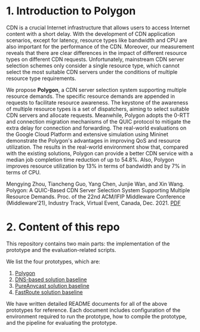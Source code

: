 # 1. Introduction to Polygon
CDN is a crucial Internet infrastructure that allows users to access Internet content with a short delay. With the development of CDN application scenarios, except for latency, resource types like bandwidth and CPU are also important for the performance of the CDN. Moreover, our measurement reveals that there are clear differences in the impact of different resource types on different CDN requests. Unfortunately, mainstream CDN server selection schemes only consider a single resource type, which cannot select the most suitable CDN servers under the conditions of multiple resource type requirements. 

We propose **Polygon**, a CDN server selection system supporting multiple resource demands. The specific resource demands are appended in requests to facilitate resource awareness. The keystone of the awareness of multiple resource types is a set of dispatchers, aiming to select suitable CDN servers and allocate requests. Meanwhile, Polygon adopts the 0-RTT and connection migration mechanisms of the QUIC protocol to mitigate the extra delay for connection and forwarding. The real-world evaluations on the Google Cloud Platform and extensive simulation using Mininet demonstrate the Polygon's advantages in improving QoS and resource utilization. The results in the real-world environment show that, compared with the existing solutions, Polygon can provide a better CDN service with a median job completion time reduction of up to 54.8%. Also, Polygon improves resource utilization by 13% in terms of bandwidth and by 7% in terms of CPU. 

Mengying Zhou, Tiancheng Guo, Yang Chen, Junjie Wan, and Xin Wang. Polygon: A QUIC-Based CDN Server Selection System Supporting Multiple Resource Demands. Proc. of the 22nd ACM/IFIP Middleware Conference (Middleware’21), Industry Track, Virtual Event, Canada, Dec. 2021. [PDF](https://mengyingzhou.github.io/research/Zhou_Polygon_Middleware21.pdf)


# 2. Content of this repo
This repository contains two main parts: the implementation of the prototype and the evaluation-related scripts.

We list the four prototypes, which are:
1. [Polygon](./Polygon/README_Polygon.md)
2. [DNS-based solution baseline](./DNS_CDN/README_DNS.md)
3. [PureAnycast solution baseline](./Polygon/README_Polygon.md)
4. [FastRoute solution baseline](./FastRoute/README_FastRoute.md)

We have written detailed README documents for all of the above prototypes for reference. Each document includes configuration of the environment required to run the prototype, how to compile the prototype, and the pipeline for evaluating the prototype.
